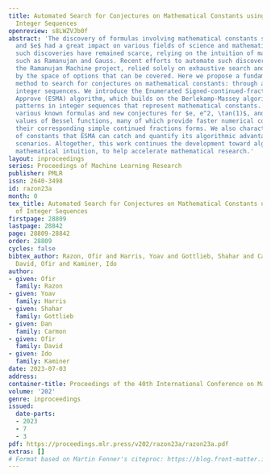 ```yaml
---
title: Automated Search for Conjectures on Mathematical Constants using Analysis of
  Integer Sequences
openreview: s8LWZVJb0f
abstract: 'The discovery of formulas involving mathematical constants such as $\pi$
  and $e$ had a great impact on various fields of science and mathematics. However,
  such discoveries have remained scarce, relying on the intuition of mathematicians
  such as Ramanujan and Gauss. Recent efforts to automate such discoveries, such as
  the Ramanujan Machine project, relied solely on exhaustive search and remain limited
  by the space of options that can be covered. Here we propose a fundamentally different
  method to search for conjectures on mathematical constants: through analysis of
  integer sequences. We introduce the Enumerated Signed-continued-fraction Massey
  Approve (ESMA) algorithm, which builds on the Berlekamp-Massey algorithm to identify
  patterns in integer sequences that represent mathematical constants. ESMA has found
  various known formulas and new conjectures for $e, e^2, \tan(1)$, and ratios of
  values of Bessel functions, many of which provide faster numerical convergence than
  their corresponding simple continued fractions forms. We also characterize the space
  of constants that ESMA can catch and quantify its algorithmic advantage in certain
  scenarios. Altogether, this work continues the development toward algorithm-augmented
  mathematical intuition, to help accelerate mathematical research.'
layout: inproceedings
series: Proceedings of Machine Learning Research
publisher: PMLR
issn: 2640-3498
id: razon23a
month: 0
tex_title: Automated Search for Conjectures on Mathematical Constants using Analysis
  of Integer Sequences
firstpage: 28809
lastpage: 28842
page: 28809-28842
order: 28809
cycles: false
bibtex_author: Razon, Ofir and Harris, Yoav and Gottlieb, Shahar and Carmon, Dan and
  David, Ofir and Kaminer, Ido
author:
- given: Ofir
  family: Razon
- given: Yoav
  family: Harris
- given: Shahar
  family: Gottlieb
- given: Dan
  family: Carmon
- given: Ofir
  family: David
- given: Ido
  family: Kaminer
date: 2023-07-03
address: 
container-title: Proceedings of the 40th International Conference on Machine Learning
volume: '202'
genre: inproceedings
issued:
  date-parts:
  - 2023
  - 7
  - 3
pdf: https://proceedings.mlr.press/v202/razon23a/razon23a.pdf
extras: []
# Format based on Martin Fenner's citeproc: https://blog.front-matter.io/posts/citeproc-yaml-for-bibliographies/
---
```


